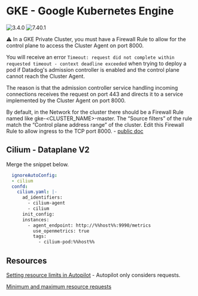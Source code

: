 # GKE - Google Kubernetes Engine

![3.4.0](https://img.shields.io/badge/Datadog%20chart-3.40-632ca6?labelColor=f0f0f0&logo=Helm&logoColor=0f1689)
![7.40.1](https://img.shields.io/badge/Agent-7.40.1-632ca6?&labelColor=f0f0f0&logo=Datadog&logoColor=632ca6)

:warning: In a GKE Private Cluster, you must have a Firewall Rule to allow for the control plane to access the Cluster Agent on port 8000.

You will receive an error `Timeout: request did not complete within requested timeout - context deadline exceeded` when trying to deploy a pod if Datadog's admission controller is enabled and the control plane cannot reach the Cluster Agent.

The reason is that the admission controller service handling incoming connections receives the request on port 443 and directs it to a service implemented by the Cluster Agent on port 8000.

By default, in the Network for the cluster there should be a Firewall Rule named like gke-<CLUSTER_NAME>-master. The “Source filters” of the rule match the “Control plane address range” of the cluster. Edit this Firewall Rule to allow ingress to the TCP port 8000. - [public doc](◊https://docs.datadoghq.com/containers/cluster_agent/admission_controller/?tab=operator#notes)

## Cilium - Dataplane V2

Merge the snippet below.

```yaml
  ignoreAutoConfig:
  - cilium
  confd:
    cilium.yaml: |-
      ad_identifiers:
        - cilium-agent
        - cilium
      init_config:
      instances:
        - agent_endpoint: http://%%host%%:9990/metrics
          use_openmetrics: true
          tags:
            - cilium-pod:%%host%%
```

## Resources

[Setting resource limits in Autopilot](https://cloud.google.com/kubernetes-engine/docs/concepts/autopilot-resource-requests#resource-limits) - Autopilot only considers requests.

[Minimum and maximum resource requests](https://cloud.google.com/kubernetes-engine/docs/concepts/autopilot-resource-requests#min-max-requests)
